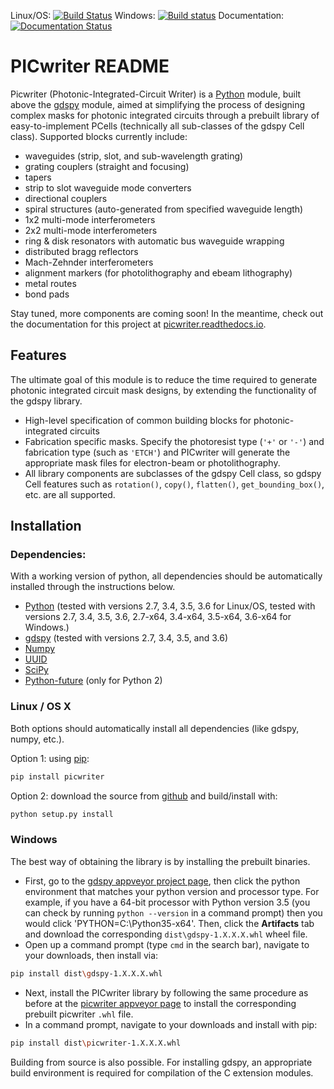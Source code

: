 Linux/OS: [![Build Status](https://travis-ci.org/DerekK88/PICwriter.svg?branch=master)](https://travis-ci.org/DerekK88/PICwriter)
Windows: [![Build status](https://ci.appveyor.com/api/projects/status/f9q96u9na63hy3ce?svg=true)](https://ci.appveyor.com/project/DerekK88/PICwriter)
Documentation: [![Documentation Status](https://readthedocs.org/projects/picwriter/badge/?version=latest)](http://picwriter.readthedocs.io/en/latest/?badge=latest)

# PICwriter README
Picwriter (Photonic-Integrated-Circuit Writer) is a [Python](https://www.python.org/) module, built above the [gdspy](https://github.com/heitzmann/gdspy) module, aimed at simplifying the process of designing complex masks for photonic integrated circuits through a prebuilt library of easy-to-implement PCells (technically all sub-classes of the gdspy Cell class).  Supported blocks currently include: 
* waveguides (strip, slot, and sub-wavelength grating)
* grating couplers (straight and focusing)
* tapers
* strip to slot waveguide mode converters
* directional couplers
* spiral structures (auto-generated from specified waveguide length)
* 1x2 multi-mode interferometers
* 2x2 multi-mode interferometers
* ring & disk resonators with automatic bus waveguide wrapping
* distributed bragg reflectors
* Mach-Zehnder interferometers
* alignment markers (for photolithography and ebeam lithography)
* metal routes
* bond pads

Stay tuned, more components are coming soon!  In the meantime, check out the documentation for this project at [picwriter.readthedocs.io](http://picwriter.readthedocs.io).

## Features
The ultimate goal of this module is to reduce the time required to generate photonic integrated circuit mask designs, by extending the functionality of the gdspy library.
* High-level specification of common building blocks for photonic-integrated circuits
* Fabrication specific masks.  Specify the photoresist type (`'+'` or `'-'`) and fabrication type (such as `'ETCH'`) and PICwriter will generate the appropriate mask files for electron-beam or photolithography.
* All library components are subclasses of the gdspy Cell class, so gdspy Cell features such as `rotation()`, `copy()`, `flatten()`, `get_bounding_box()`, etc. are all supported.

## Installation

### Dependencies:
With a working version of python, all dependencies should be automatically installed through the instructions below.

* [Python](http://www.python.org/) (tested with versions 2.7, 3.4, 3.5, 3.6 for Linux/OS, tested with versions 2.7, 3.4, 3.5, 3.6, 2.7-x64, 3.4-x64, 3.5-x64, 3.6-x64 for Windows.)
* [gdspy](https://github.com/heitzmann/gdspy) (tested with versions 2.7, 3.4, 3.5, and 3.6)
* [Numpy](http://numpy.scipy.org/)
* [UUID](https://pypi.python.org/pypi/uuid/)
* [SciPy](https://www.scipy.org/)
* [Python-future](http://python-future.org/) (only for Python 2)

### Linux / OS X
Both options should automatically install all dependencies (like gdspy, numpy, etc.).

Option 1: using [pip](https://docs.python.org/3/installing/):

```sh
pip install picwriter
```

Option 2: download the source from [github](https://github.com/DerekK88/picwriter) and build/install with:

```sh
python setup.py install
```

### Windows

The best way of obtaining the library is by installing the prebuilt binaries.

* First, go to the [gdspy appveyor project page](https://ci.appveyor.com/project/heitzmann/gdspy), then click the python environment that matches your python version and processor type.  For example, if you have a 64-bit processor with Python version 3.5 (you can check by running `python --version` in a command prompt) then you would click 'PYTHON=C:\Python35-x64'.  Then, click the **Artifacts** tab and download the corresponding `dist\gdspy-1.X.X.X.whl` wheel file.
* Open up a command prompt (type `cmd` in the search bar), navigate to your downloads, then install via:

```sh
pip install dist\gdspy-1.X.X.X.whl
```
    
* Next, install the PICwriter library by following the same procedure as before at the [picwriter appveyor page](https://ci.appveyor.com/project/DerekK88/picwriter) to install the corresponding prebuilt picwriter `.whl` file.
* In a command prompt, navigate to your downloads and install with pip:

```sh
pip install dist\picwriter-1.X.X.X.whl
```

Building from source is also possible. For installing gdspy, an appropriate build environment is required for compilation of the C extension modules.
